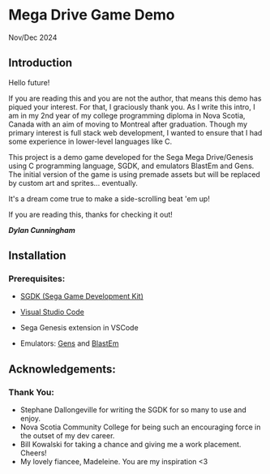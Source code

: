 # Mega Drive Game Demo
Nov/Dec 2024

## Introduction

Hello future! 

If you are reading this and you are not the author, that means this demo has 
piqued your interest. For that, I graciously thank you. As I write this intro,
I am in my 2nd year of my college programming diploma in Nova Scotia, Canada 
with an aim of moving to Montreal after graduation. Though my primary interest
is full stack web development, I wanted to ensure that I had some experience in
lower-level languages like C.  

This project is a demo game developed for the Sega Mega Drive/Genesis 
using C programming language, SGDK, and emulators BlastEm and Gens. The initial
version of the game is using premade assets but will be replaced by custom art
and sprites... eventually. 

It's a dream come true to make a side-scrolling beat 'em up!  


If you are reading this, thanks for checking it out! 

**_Dylan Cunningham_**


## Installation

### Prerequisites:
- [SGDK (Sega Game Development Kit)](https://github.com/Stephane-D/SGDK)

- [Visual Studio Code](https://code.visualstudio.com/) 

- Sega Genesis extension in VSCode

- Emulators: [Gens](http://www.gens.me/downloads.shtml) and [BlastEm](https://www.retrodev.com/blastem/) 








## Acknowledgements:

### Thank You:

- Stephane Dallongeville for writing the SGDK for so 
many to use and enjoy. 
- Nova Scotia Community College for being such an
encouraging force in the outset of my dev career. 
- Bill Kowalski for taking a chance and giving me a
work placement. Cheers! 
- My lovely fiancee, Madeleine. You are my inspiration <3


